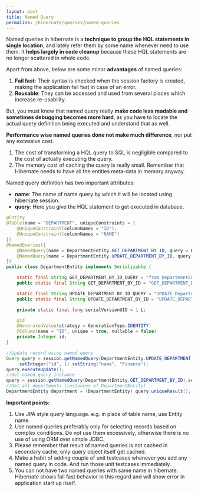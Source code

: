 ```yaml
---
layout: post
title: Named Query
permalink: /hibernate/queries/named-queries
---
```


Named queries in hibernate is a **technique to group the HQL statements in single location**, and lately refer them by some name whenever need to use them. It **helps largely in code cleanup** because these HQL statements are no longer scattered in whole code.

Apart from above, below are some minor **advantages** of named queries:
1.	**Fail fast**: Their syntax is checked when the session factory is created, making the application fail fast in case of an error.
2.	**Reusable**: They can be accessed and used from several places which increase re-usability.

But, you must know that named query really **make code less readable and sometimes debugging becomes more hard**, as you have to locate the actual query definition being executed and understand that as well.

**Performance wise named queries done not make much difference**, nor put any excessive cost.
1.	The cost of transforming a HQL query to SQL is negligible compared to the cost of actually executing the query.
2.	The memory cost of caching the query is really small. Remember that Hibernate needs to have all the entities meta-data in memory anyway.

Named query definition has two important attributes:
- **name**: The name of name query by which it will be located using hibernate session.
- **query**: Here you give the HQL statement to get executed in database.

```java
@Entity
@Table(name = "DEPARTMENT", uniqueConstraints = {
    @UniqueConstraint(columnNames = "ID"),
    @UniqueConstraint(columnNames = "NAME")
})
@NamedQueries({
    @NamedQuery(name = DepartmentEntity.GET_DEPARTMENT_BY_ID, query = DepartmentEntity.GET_DEPARTMENT_BY_ID_QUERY),
    @NamedQuery(name = DepartmentEntity.UPDATE_DEPARTMENT_BY_ID, query = DepartmentEntity.UPDATE_DEPARTMENT_BY_ID_QUERY)
})
public class DepartmentEntity implements Serializable {

    static final String GET_DEPARTMENT_BY_ID_QUERY = "from DepartmentEntity d where d.id = :id";
    public static final String GET_DEPARTMENT_BY_ID = "GET_DEPARTMENT_BY_ID";

    static final String UPDATE_DEPARTMENT_BY_ID_QUERY = "UPDATE DepartmentEntity d SET d.name=:name where d.id = :id";
    public static final String UPDATE_DEPARTMENT_BY_ID = "UPDATE_DEPARTMENT_BY_ID";

    private static final long serialVersionUID = 1 L;

    @Id
    @GeneratedValue(strategy = GenerationType.IDENTITY)
    @Column(name = "ID", unique = true, nullable = false)
    private Integer id;
}

//Update record using named query
Query query = session.getNamedQuery(DepartmentEntity.UPDATE_DEPARTMENT_BY_ID)
    .setInteger("id", 1).setString("name", "Finance");
query.executeUpdate();
//Get named query instance
query = session.getNamedQuery(DepartmentEntity.GET_DEPARTMENT_BY_ID).setInteger("id", 1);
//Get all departments (instances of DepartmentEntity)
DepartmentEntity department = (DepartmentEntity) query.uniqueResult();
```

**Important points:**
1.	Use JPA style query language. e.g. in place of table name, use Entity name.
2.	Use named queries preferably only for selecting records based on complex conditions. Do not use them excessively, otherwise there is no use of using ORM over simple JDBC.
3.	Please remember that result of named queries is not cached in secondary cache, only query object itself get cached.
4.	Make a habit of adding couple of unit testcases whenever you add any named query in code. And run those unit testcases immediately.
5.	You can not have two named queries with same name in hibernate. Hibernate shows fail fast behavior in this regard and will show error in application start up itself.
